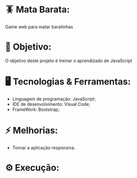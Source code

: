 # 🪳 Mata Barata:
 Game web para matar baratinhas
 
# 🎯 Objetivo:
 O objetivo deste projeto é treinar o aprendizado de JavaScript

# 🖥️ Tecnologias & Ferramentas:

* Linguagem de programação: JavaScript;
* IDE de desenvolvimento: Visual Code; 
* FrameWork: Bootstrap; 

# ⚡ Melhorias:
 * Tornar a aplicação responsiva.

# ⚙️ Execução:
